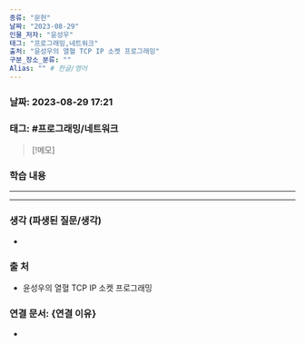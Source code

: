 ```yaml
---
종류: "문헌"
날짜: "2023-08-29"
인물_저자: "윤성우"
태그: "프로그래밍,네트워크"
출처: "윤성우의 열혈 TCP IP 소켓 프로그래밍"
구분_장소_분류: ""
Alias: "" # 한글/영어
---
```


### 날짜: 2023-08-29 17:21
### 태그: #프로그래밍/네트워크

>[!메모]
> 

### 학습 내용
---


---
### 생각 (파생된 질문/생각)
- 
### 출 처
- 윤성우의 열혈 TCP IP 소켓 프로그래밍

### 연결 문서: {연결 이유}
- 
